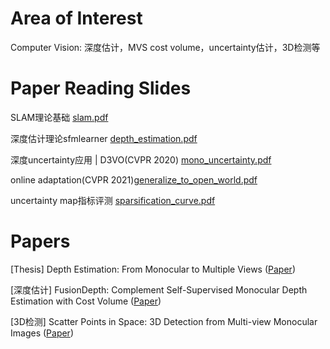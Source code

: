 
# Area of Interest

Computer Vision: 深度估计，MVS cost volume，uncertainty估计，3D检测等


# Paper Reading Slides

SLAM理论基础 [slam.pdf](slides/slam.pdf)

深度估计理论sfmlearner [depth_estimation.pdf](slides/depth_estimation.pdf)

深度uncertainty应用 | D3VO(CVPR 2020) [mono_uncertainty.pdf](slides/mono_uncertainty.pdf)

online adaptation(CVPR 2021)[generalize_to_open_world.pdf](slides/generalize_to_open_world.pdf)

uncertainty map指标评测 [sparsification_curve.pdf](slides/sparsification_curve.pdf)



# Papers

[Thesis] Depth Estimation: From Monocular to Multiple Views ([Paper](papers/thesis.pdf))

<!-- * 讲述单目无监督深度估计框架的发展史，以及多视角MVS技术在深度估计中的应用，同时引入贝叶斯理论中对模型不确定度的估计。最终通过结合单目和多帧方法各自的优点，提出一种融合框架，使深度图预测结果更精准。在KITTI数据集上验证了该方法的性能相较于传统纯单目和纯多帧方法都有提升。 -->

[深度估计] FusionDepth: Complement Self-Supervised Monocular Depth Estimation with
Cost Volume ([Paper](https://arxiv.org/pdf/2305.06036.pdf))

[3D检测] Scatter Points in Space: 3D Detection from Multi-view Monocular Images ([Paper](https://arxiv.org/pdf/2208.14738.pdf))



